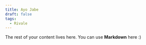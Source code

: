 ```yaml
---
title: Ayo Jabe
draft: false
tags:
  - Rivale
---
```

 
The rest of your content lives here. You can use **Markdown** here :)